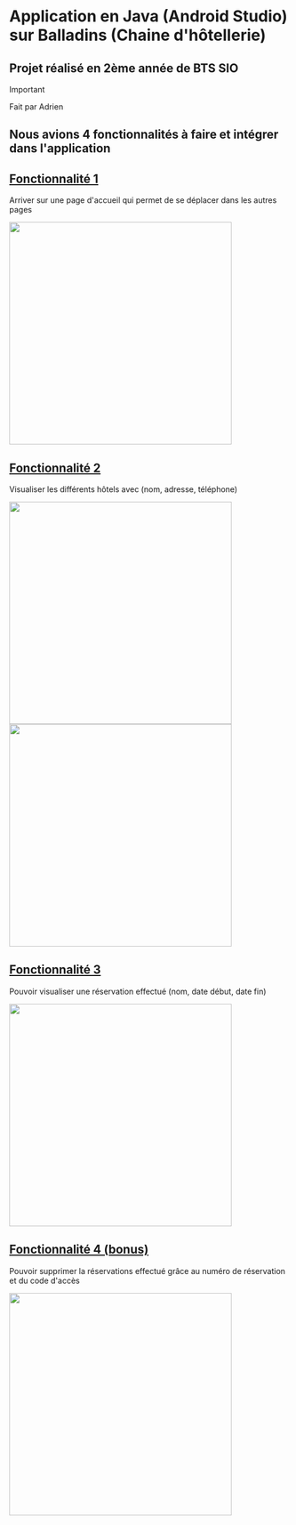 # Application en Java (Android Studio) sur Balladins (Chaine d'hôtellerie)
## Projet réalisé en 2ème année de BTS SIO
>[!IMPORTANT]
> Fait par Adrien

## Nous avions 4 fonctionnalités à faire et intégrer dans l'application
## **<ins>Fonctionnalité 1</ins>**
Arriver sur une page d'accueil qui permet de se déplacer dans les autres pages

<img src="https://github.com/ItsKiruaPC/Balladins-App-Android/assets/77117153/15fbfc1e-691f-4f3b-bd27-def57cb492e5" width="400"/>

## **<ins>Fonctionnalité 2</ins>**
Visualiser les différents hôtels avec (nom, adresse, téléphone)

<img src="https://github.com/ItsKiruaPC/Balladins-App-Android/assets/77117153/15fbfc1e-691f-4f3b-bd27-def57cb492e5" width="400"/>
<img src="https://github.com/ItsKiruaPC/Balladins-App-Android/assets/77117153/4bc6e7cb-96db-4e97-9bd0-1e1824a4b708" width="400"/>


## **<ins>Fonctionnalité 3</ins>**
Pouvoir visualiser une réservation effectué (nom, date début, date fin)

<img src="https://github.com/ItsKiruaPC/Balladins-App-Android/assets/77117153/b5e3e3e6-3336-4dec-9aff-d0bd8af2b53a" width="400"/>


## **<ins>Fonctionnalité 4 (bonus)</ins>**
Pouvoir supprimer la réservations effectué grâce au numéro de réservation et du code d'accès

<img src="https://github.com/ItsKiruaPC/Balladins-App-Android/assets/77117153/a37b5130-6491-4d7a-b3b2-874c62d565ac" width="400"/>


